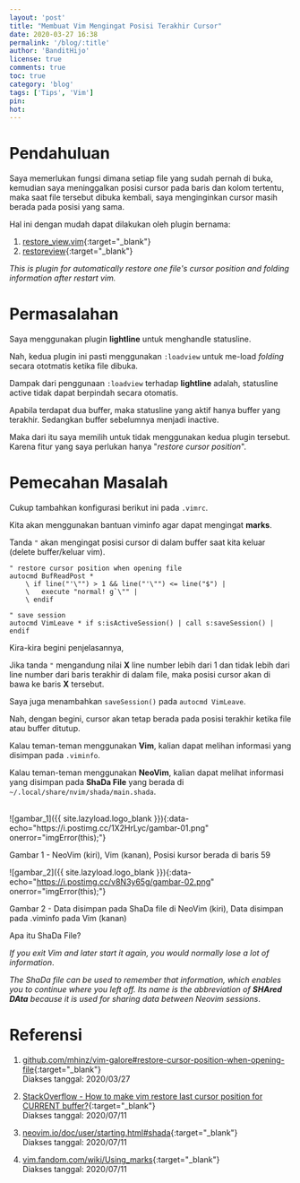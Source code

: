 ```yaml
---
layout: 'post'
title: "Membuat Vim Mengingat Posisi Terakhir Cursor"
date: 2020-03-27 16:38
permalink: '/blog/:title'
author: 'BanditHijo'
license: true
comments: true
toc: true
category: 'blog'
tags: ['Tips', 'Vim']
pin:
hot:
---
```


<!-- BANNER OF THE POST -->
<!-- <img class="post&#45;body&#45;img" src="{{ site.lazyload.logo_blank_banner }}" data&#45;echo="#" alt="banner"> -->

# Pendahuluan

Saya memerlukan fungsi dimana setiap file yang sudah pernah di buka, kemudian saya meninggalkan posisi cursor pada baris dan kolom tertentu, maka saat file tersebut dibuka kembali, saya menginginkan cursor masih berada pada posisi yang sama.

Hal ini dengan mudah dapat dilakukan oleh plugin bernama:

1. [restore_view.vim](https://github.com/vim-scripts/restore_view.vim){:target="_blank"}
2. [restoreview](https://github.com/senderle/restoreview){:target="_blank"}

*This is plugin for automatically restore one file's cursor position and folding information after restart vim.*

# Permasalahan

Saya menggunakan plugin **lightline** untuk menghandle statusline.

Nah, kedua plugin ini pasti menggunakan `:loadview` untuk me-load *folding* secara ototmatis ketika file dibuka.

Dampak dari penggunaan `:loadview` terhadap **lightline** adalah, statusline active tidak dapat berpindah secara otomatis.

Apabila terdapat dua buffer, maka statusline yang aktif hanya buffer yang terakhir. Sedangkan buffer sebelumnya menjadi inactive.

Maka dari itu saya memilih untuk tidak menggunakan kedua plugin tersebut. Karena fitur yang saya perlukan hanya "*restore cursor position*".

# Pemecahan Masalah

Cukup tambahkan konfigurasi berikut ini pada `.vimrc`.

Kita akan menggunakan bantuan viminfo agar dapat mengingat **marks**.

Tanda `"` akan mengingat posisi cursor di dalam buffer saat kita keluar (delete buffer/keluar vim).

```viml
" restore cursor position when opening file
autocmd BufReadPost *
    \ if line("'\"") > 1 && line("'\"") <= line("$") |
    \   execute "normal! g`\"" |
    \ endif

" save session
autocmd VimLeave * if s:isActiveSession() | call s:saveSession() | endif
```

Kira-kira begini penjelasannya,

Jika tanda `"` mengandung nilai **X** line number lebih dari 1 dan tidak lebih dari line number dari baris terakhir di dalam file, maka posisi cursor akan di bawa ke baris **X** tersebut.

Saya juga menambahkan `saveSession()` pada `autocmd VimLeave`.

Nah, dengan begini, cursor akan tetap berada pada posisi terakhir ketika file atau buffer ditutup.

Kalau teman-teman menggunakan **Vim**, kalian dapat melihan informasi yang disimpan pada `.viminfo`.

Kalau teman-teman menggunakan **NeoVim**, kalian dapat melihat informasi yang disimpan pada **ShaDa File** yang berada di `~/.local/share/nvim/shada/main.shada`.

<br>
![gambar_1]({{ site.lazyload.logo_blank }}){:data-echo="https://i.postimg.cc/1X2HrLyc/gambar-01.png" onerror="imgError(this);"}
<p class="img-caption">Gambar 1 - NeoVim (kiri), Vim (kanan), Posisi kursor berada di baris 59</p>

![gambar_2]({{ site.lazyload.logo_blank }}){:data-echo="https://i.postimg.cc/v8N3y65g/gambar-02.png" onerror="imgError(this);"}
<p class="img-caption">Gambar 2 - Data disimpan pada ShaDa file di NeoVim (kiri), Data disimpan pada .viminfo pada Vim (kanan)</p>

<!-- PERTANYAAN -->
<div class="blockquote-yellow">
<div class="blockquote-yellow-title">Apa itu ShaDa File?</div>
<p><i>If you exit Vim and later start it again, you would normally lose a lot of information</i>.</p>
<p><i>The ShaDa file can be used to remember that information, which enables you to continue where you left off.  Its name is the abbreviation of <b>SHAred DAta</b> because it is used for sharing data between Neovim sessions</i>.</p>
</div>








# Referensi

1. [github.com/mhinz/vim-galore#restore-cursor-position-when-opening-file](https://github.com/mhinz/vim-galore#restore-cursor-position-when-opening-file){:target="_blank"}
<br>Diakses tanggal: 2020/03/27

2. [StackOverflow - How to make vim restore last cursor position for CURRENT buffer?](https://stackoverflow.com/a/57261040/4862516){:target="_blank"}
<br>Diakses tanggal: 2020/07/11

3. [neovim.io/doc/user/starting.html#shada](https://neovim.io/doc/user/starting.html#shada){:target="_blank"}
<br>Diakses tanggal: 2020/07/11

4. [vim.fandom.com/wiki/Using_marks](https://vim.fandom.com/wiki/Using_marks){:target="_blank"}
<br>Diakses tanggal: 2020/07/11
